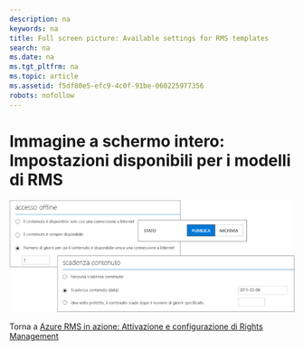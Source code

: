 ```yaml
---
description: na
keywords: na
title: Full screen picture: Available settings for RMS templates
search: na
ms.date: na
ms.tgt_pltfrm: na
ms.topic: article
ms.assetid: f5df80e5-efc9-4c0f-91be-060225977356
robots: nofollow
---
```

# Immagine a schermo intero: Impostazioni disponibili per i modelli di RMS
![](../Image/AzRMS_TemplatesSettings.png)

Torna a [Azure RMS in azione: Attivazione e configurazione di Rights Management](http://technet.microsoft.com/library/jj585026.aspx)

